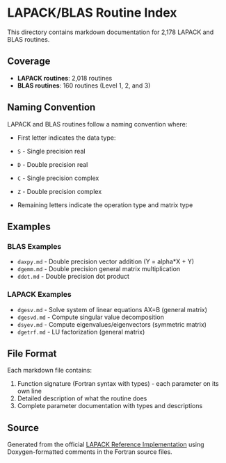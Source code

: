 # LAPACK/BLAS Routine Index  
  
This directory contains markdown documentation for 2,178 LAPACK and BLAS routines.  
  
## Coverage  
  
- **LAPACK routines**: 2,018 routines  
- **BLAS routines**: 160 routines (Level 1, 2, and 3)  
  
## Naming Convention  
  
LAPACK and BLAS routines follow a naming convention where:  
- First letter indicates the data type:  
- `S` - Single precision real  
- `D` - Double precision real  
- `C` - Single precision complex  
- `Z` - Double precision complex  
  
- Remaining letters indicate the operation type and matrix type  
  
## Examples  
  
### BLAS Examples  
- `daxpy.md` - Double precision vector addition (Y = alpha*X + Y)  
- `dgemm.md` - Double precision general matrix multiplication  
- `ddot.md` - Double precision dot product  
  
### LAPACK Examples  
- `dgesv.md` - Solve system of linear equations AX=B (general matrix)  
- `dgesvd.md` - Compute singular value decomposition  
- `dsyev.md` - Compute eigenvalues/eigenvectors (symmetric matrix)  
- `dgetrf.md` - LU factorization (general matrix)  
  
## File Format  
  
Each markdown file contains:  
1. Function signature (Fortran syntax with types) - each parameter on its own line  
2. Detailed description of what the routine does  
3. Complete parameter documentation with types and descriptions  
  
## Source  
  
Generated from the official [LAPACK Reference Implementation](https://github.com/Reference-LAPACK/lapack) using Doxygen-formatted comments in the Fortran source files.  

